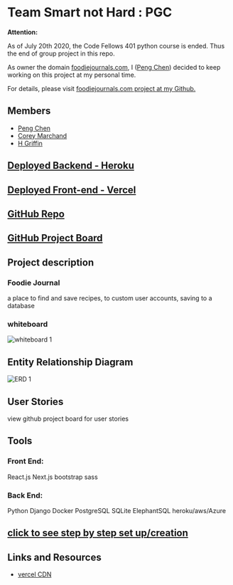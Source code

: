# Team Smart not Hard : PGC

**Attention:**

As of July 20th 2020, the Code Fellows 401 python course is ended. Thus the end of group project in this repo.

As owner the domain [foodiejournals.com](https://foodiejournals.com), I ([Peng Chen](https://github.com/PengChen11)) decided to keep working on this project at my personal time.

For details, please visit [foodiejournals.com project at my Github.](https://github.com/PengChen11/foodiejournals.com)

## Members

- [Peng Chen](https://github.com/PengChen11)
- [Corey Marchand](https://github.com/corey-marchand)
- [H Griffin](https://github.com/h-griffin)

## [Deployed Backend - Heroku](https://foodie-journal.herokuapp.com/)

## [Deployed Front-end - Vercel](https://foodiejournals.com)

## [GitHub Repo](https://github.com/smart-not-hard/foodie-journal)

## [GitHub Project Board](https://github.com/smart-not-hard/foodie-journal/projects/1)

## Project description

### Foodie Journal

a place to find and save recipes, to custom user accounts, saving to a database

### whiteboard

![whiteboard 1](assets/WB1.png)

## Entity Relationship Diagram

![ERD 1](assets/ERD1.png)

## User Stories

view github project board for user stories

## Tools

### Front End:

React.js
Next.js
bootstrap
sass

### Back End:

Python
Django
Docker
PostgreSQL
SQLite
ElephantSQL
heroku/aws/Azure

## [click to see step by step set up/creation](progress.md)

## Links and Resources

- [vercel CDN](https://vercel.com/edge-network)

